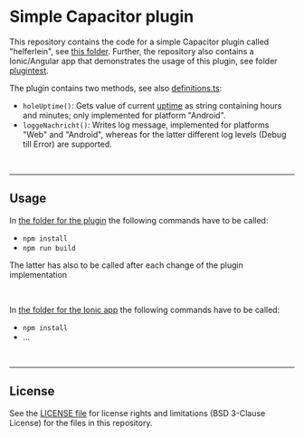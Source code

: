 # Simple Capacitor plugin #

This repository contains the code for a simple Capacitor plugin called "helferlein", see [this folder](helferlein).
Further, the repository also contains a Ionic/Angular app that demonstrates the usage of this plugin, see folder [plugintest](plugintest).

The plugin contains two methods, see also [definitions.ts](helferlein/src/definitions.ts):
* `holeUptime()`: Gets value of current [uptime](https://en.wikipedia.org/wiki/Uptime) as string containing hours and minutes; only implemented for platform "Android".
* `loggeNachricht()`: Writes log message, implemented for platforms "Web" and "Android", whereas for the latter different log levels (Debug till Error) are supported.

<br>

----
## Usage ##

In [the folder for the plugin](helferlein) the following commands have to be called:
* `npm install`
* `npm run build` 

The latter has also to be called after each change of the plugin implementation 

<br>

In [the folder for the Ionic app](plugintest) the following commands have to be called:
* `npm install`
* ...

<br>

----
## License ##

See the [LICENSE file](LICENSE.md) for license rights and limitations (BSD 3-Clause License)
for the files in this repository.

<br>
